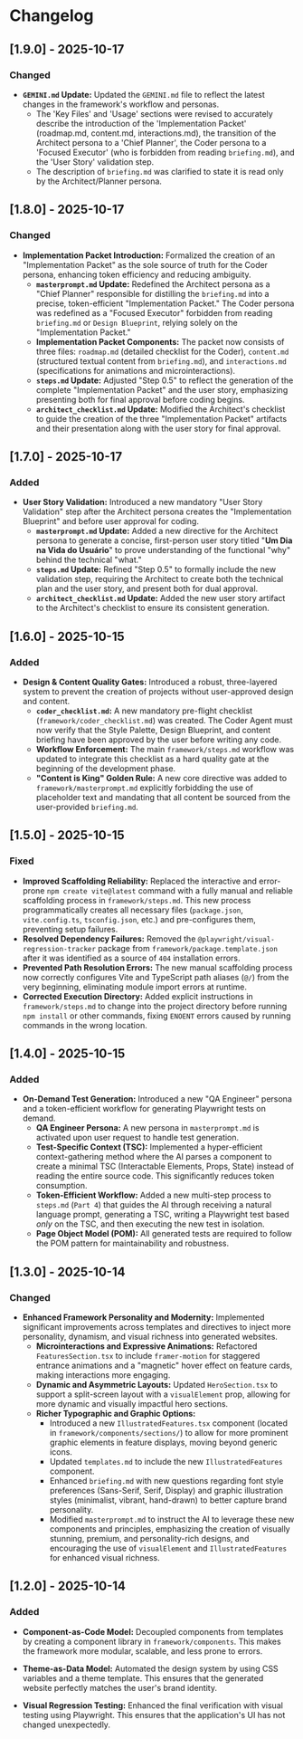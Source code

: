 # Changelog

## [1.9.0] - 2025-10-17

### Changed

- **`GEMINI.md` Update:** Updated the `GEMINI.md` file to reflect the latest changes in the framework's workflow and personas.
  - The 'Key Files' and 'Usage' sections were revised to accurately describe the introduction of the 'Implementation Packet' (roadmap.md, content.md, interactions.md), the transition of the Architect persona to a 'Chief Planner', the Coder persona to a 'Focused Executor' (who is forbidden from reading `briefing.md`), and the 'User Story' validation step.
  - The description of `briefing.md` was clarified to state it is read only by the Architect/Planner persona.

## [1.8.0] - 2025-10-17

### Changed

- **Implementation Packet Introduction:** Formalized the creation of an "Implementation Packet" as the sole source of truth for the Coder persona, enhancing token efficiency and reducing ambiguity.
  - **`masterprompt.md` Update:** Redefined the Architect persona as a "Chief Planner" responsible for distilling the `briefing.md` into a precise, token-efficient "Implementation Packet." The Coder persona was redefined as a "Focused Executor" forbidden from reading `briefing.md` or `Design Blueprint`, relying solely on the "Implementation Packet."
  - **Implementation Packet Components:** The packet now consists of three files: `roadmap.md` (detailed checklist for the Coder), `content.md` (structured textual content from `briefing.md`), and `interactions.md` (specifications for animations and microinteractions).
  - **`steps.md` Update:** Adjusted "Step 0.5" to reflect the generation of the complete "Implementation Packet" and the user story, emphasizing presenting both for final approval before coding begins.
  - **`architect_checklist.md` Update:** Modified the Architect's checklist to guide the creation of the three "Implementation Packet" artifacts and their presentation along with the user story for final approval.

## [1.7.0] - 2025-10-17

### Added

- **User Story Validation:** Introduced a new mandatory "User Story Validation" step after the Architect persona creates the "Implementation Blueprint" and before user approval for coding.
  - **`masterprompt.md` Update:** Added a new directive for the Architect persona to generate a concise, first-person user story titled "**Um Dia na Vida do Usuário**" to prove understanding of the functional "why" behind the technical "what."
  - **`steps.md` Update:** Refined "Step 0.5" to formally include the new validation step, requiring the Architect to create both the technical plan and the user story, and present both for dual approval.
  - **`architect_checklist.md` Update:** Added the new user story artifact to the Architect's checklist to ensure its consistent generation.

## [1.6.0] - 2025-10-15

### Added

- **Design & Content Quality Gates:** Introduced a robust, three-layered system to prevent the creation of projects without user-approved design and content.
  - **`coder_checklist.md`:** A new mandatory pre-flight checklist (`framework/coder_checklist.md`) was created. The Coder Agent must now verify that the Style Palette, Design Blueprint, and content briefing have been approved by the user before writing any code.
  - **Workflow Enforcement:** The main `framework/steps.md` workflow was updated to integrate this checklist as a hard quality gate at the beginning of the development phase.
  - **"Content is King" Golden Rule:** A new core directive was added to `framework/masterprompt.md` explicitly forbidding the use of placeholder text and mandating that all content be sourced from the user-provided `briefing.md`.

## [1.5.0] - 2025-10-15

### Fixed

- **Improved Scaffolding Reliability:** Replaced the interactive and error-prone `npm create vite@latest` command with a fully manual and reliable scaffolding process in `framework/steps.md`. This new process programmatically creates all necessary files (`package.json`, `vite.config.ts`, `tsconfig.json`, etc.) and pre-configures them, preventing setup failures.
- **Resolved Dependency Failures:** Removed the `@playwright/visual-regression-tracker` package from `framework/package.template.json` after it was identified as a source of `404` installation errors.
- **Prevented Path Resolution Errors:** The new manual scaffolding process now correctly configures Vite and TypeScript path aliases (`@/`) from the very beginning, eliminating module import errors at runtime.
- **Corrected Execution Directory:** Added explicit instructions in `framework/steps.md` to change into the project directory before running `npm install` or other commands, fixing `ENOENT` errors caused by running commands in the wrong location.

## [1.4.0] - 2025-10-15

### Added

- **On-Demand Test Generation:** Introduced a new "QA Engineer" persona and a token-efficient workflow for generating Playwright tests on demand.
  - **QA Engineer Persona:** A new persona in `masterprompt.md` is activated upon user request to handle test generation.
  - **Test-Specific Context (TSC):** Implemented a hyper-efficient context-gathering method where the AI parses a component to create a minimal TSC (Interactable Elements, Props, State) instead of reading the entire source code. This significantly reduces token consumption.
  - **Token-Efficient Workflow:** Added a new multi-step process to `steps.md` (`Part 4`) that guides the AI through receiving a natural language prompt, generating a TSC, writing a Playwright test based *only* on the TSC, and then executing the new test in isolation.
  - **Page Object Model (POM):** All generated tests are required to follow the POM pattern for maintainability and robustness.

## [1.3.0] - 2025-10-14

### Changed

- **Enhanced Framework Personality and Modernity:** Implemented significant improvements across templates and directives to inject more personality, dynamism, and visual richness into generated websites.
  - **Microinteractions and Expressive Animations:** Refactored `FeaturesSection.tsx` to include `framer-motion` for staggered entrance animations and a "magnetic" hover effect on feature cards, making interactions more engaging.
  - **Dynamic and Asymmetric Layouts:** Updated `HeroSection.tsx` to support a split-screen layout with a `visualElement` prop, allowing for more dynamic and visually impactful hero sections.
  - **Richer Typographic and Graphic Options:**
    - Introduced a new `IllustratedFeatures.tsx` component (located in `framework/components/sections/`) to allow for more prominent graphic elements in feature displays, moving beyond generic icons.
    - Updated `templates.md` to include the new `IllustratedFeatures` component.
    - Enhanced `briefing.md` with new questions regarding font style preferences (Sans-Serif, Serif, Display) and graphic illustration styles (minimalist, vibrant, hand-drawn) to better capture brand personality.
    - Modified `masterprompt.md` to instruct the AI to leverage these new components and principles, emphasizing the creation of visually stunning, premium, and personality-rich designs, and encouraging the use of `visualElement` and `IllustratedFeatures` for enhanced visual richness.

## [1.2.0] - 2025-10-14

### Added

- **Component-as-Code Model:** Decoupled components from templates by creating a component library in `framework/components`. This makes the framework more modular, scalable, and less prone to errors.

- **Theme-as-Data Model:** Automated the design system by using CSS variables and a theme template. This ensures that the generated website perfectly matches the user's brand identity.

- **Visual Regression Testing:** Enhanced the final verification with visual testing using Playwright. This ensures that the application's UI has not changed unexpectedly.